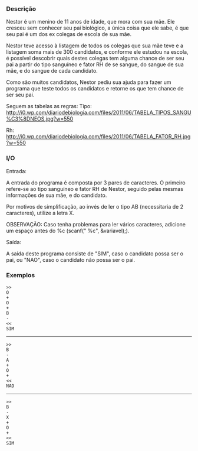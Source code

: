 ### Descrição

Nestor é um menino de 11 anos de idade, que mora com sua mãe. Ele cresceu sem conhecer seu pai biológico, a única coisa que ele sabe, é que seu pai é um dos ex colegas de escola de sua mãe. 

Nestor teve acesso à listagem de todos os colegas que sua mãe teve e a listagem soma mais de 300 candidatos, e conforme ele estudou na escola, é possível descobrir quais destes colegas tem alguma chance de ser seu pai a partir do tipo sanguíneo e fator RH de se sangue, do sangue de sua mãe, e do sangue de cada candidato.

Como são muitos candidatos, Nestor pediu sua ajuda para fazer um programa que teste todos os candidatos e retorne os que tem chance de ser seu pai.

Seguem as tabelas as regras:
Tipo: http://i0.wp.com/diariodebiologia.com/files/2011/06/TABELA_TIPOS_SANGU%C3%8DNEOS.jpg?w=550

Rh: http://i0.wp.com/diariodebiologia.com/files/2011/06/TABELA_FATOR_RH.jpg?w=550


### I/O

Entrada:

A entrada do programa é composta por 3 pares de caracteres. O primeiro refere-se ao tipo sanguíneo e fator RH de Nestor, seguido pelas mesmas informações de sua mãe, e do candidato.

Por motivos de simplificação, ao invés de ler o tipo AB (necessitaria de 2 caracteres), utilize a letra X.

OBSERVAÇÃO: Caso tenha problemas para ler vários caracteres, adicione um espaço antes do %c (scanf(" %c", &variavel);).

Saída:

A saída deste programa consiste de "SIM", caso o candidato possa ser o pai, ou "NAO", caso o candidato não possa ser o pai.


### Exemplos

    >>
    O
    +
    O
    +
    B
    -
    <<
    SIM
---
    >>
    B
    -
    A
    +
    O
    +
    <<
    NAO
---
    >>
    B
    -
    X
    +
    O
    +
    <<
    SIM

